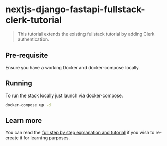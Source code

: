 # nextjs-django-fastapi-fullstack-clerk-tutorial
> This tutorial extends the existing fullstack tutorial by adding Clerk authentication.

## Pre-requisite

Ensure you have a working Docker and docker-compose locally.

## Running

To run the stack locally just launch via docker-compose.

```sh
docker-compose up -d
```

## Learn more

You can read the [full step by step explanation and tutorial](https://damianhodgkiss.com/tutorials/fullstack-django-fastapi-nextjs-clerk/) if you wish to re-create it for learning purposes.
